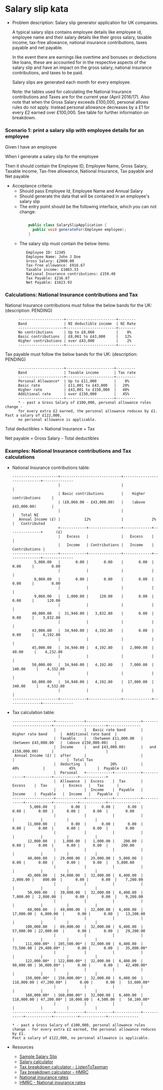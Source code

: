 Salary slip kata
================
- Problem description: Salary slip generator application for UK companies.
 
  A typical salary slips contains employee details like employee id, employee name and their salary details like their gross salary, taxable income, tax-free allowance, national insurance contributions, taxes payable and net payable.
  
  In the event there are earnings like overtime and bonuses or deductions like loans, these are accounted for in the respective aspects of the salary slip and have an impact on the gross salary, national insurance contributions, and taxes to be paid.
  
  Salary slips are generated each month for every employee.
   
  Note: the tables used for calculating the National Insurance contributions and Taxes are for the current year (April 2016/17).
  Also note that when the Gross Salary exceeds £100,000, personal allows rules do not apply. Instead personal allowance decreases by a £1 for every £2 earned over £100,000.
  See table for further information on breakdown.

### Scenario 1: print a salary slip with employee details for an employee 
    
  <p>Given I have an employee</p>
  <p>When I generate a salary slip for the employee</p>
  <p>Then it should contain the Employee ID, Employee Name, Gross Salary, Taxable income, Tax-free allowance, National Insurance, Tax payable and Net payable</p> 

- Acceptance criteria:
    - Should pass Employee Id, Employee Name and Annual Salary
    - Should generate the data that will be contained in an employee's salary slip
    - The entry point should be the following interface, which you can not change:    
      ```java
      
          public class SalarySlipApplication {
            public void generateFor(Employee employee);
          }
      
      ``` 
    - The salary slip must contain the below items: 
      ```
         Employee ID: 12345            
         Employee Name: John J Doe
         Gross Salary: £2000.00
         Tax-free allowance: £916.67
         Taxable income: £1083.33         
         National Insurance contributions: £159.40 
         Tax Payable: £216.67 
         Net Payable: £1623.93
      ```

### Calculations: National Insurance contributions and Tax
 
   National Insurance contributions must follow the below bands for the UK:
   (description: PENDING)
   ```
         ---------------------+-----------------------+--------
         Band                 | NI deductible income  | NI Rate
         ---------------------+-----------------------+--------
         No contributions     | Up to £8,060          |    0%
         Basic contributions  | £8,061 to £43,000     |   12%
         Higher contributions | over £43,000          |    2%
         ---------------------+-----------------------+--------
   ```
 
   Tax payable must follow the below bands for the UK:
   (description: PENDING)
   ```
         ---------------------+----------------------+---------
         Band                 | Taxable income       | Tax rate
         ---------------------+----------------------+---------
         Personal Allowance*  | Up to £11,000        |    0%
         Basic rate           | £11,001 to £43,000   |   20%
         Higher rate          | £43,001 to £150,000  |   40%
         Additional rate      | over £150,000        |   45%
         ---------------------+----------------------+---------         
         * - past a Gross Salary of £100,000, personal allowance rules change - 
         for every extra £2 earned, the personal allowance reduces by £1. Past a salary of £122,000, 
         no personal allowance is applicable.
   ```
   
   Total deductibles  = National Insurance + Tax

   Net payable        = Gross Salary - Total deductibles

### Examples: National Insurance contributions and Tax calculations
   - National Insurance contributions table:

         ---------------------+----------------------------+-----------------------------+--------------
                              |                            |                             |
                              | Basic contributions        |    Higher contributions     |   
                              | (£8,060.00 - £43,000.00)   |    (above £43,000.00)       |  
                              |                            |                             |   Total NI
            Annual Income (£) |           12%              |             2%              |   Contributed
                              +------------+---------------+-------------+---------------+      (£)
                              |   Excess   |               |   Excess    |               |   
                              |   Income   | Contributions |   Income    | Contributions |
         ---------------------+------------+---------------+-------------+---------------+--------------
                   5,000.00   |       0.00 |       0.00    |       0.00  |      0.00     |        0.00 
                              |            |               |             |               |    
                   8,060.00   |       0.00 |       0.00    |       0.00  |      0.00     |        0.00 
                              |            |               |             |               |    
                   9,060.00   |   1,000.00 |     120.00    |       0.00  |      0.00     |      120.00
                              |            |               |             |               |    
                  40,000.00   |  31,940.00 |   3,832.80    |       0.00  |      0.00     |    3,832.80 
                              |            |               |             |               |    
                  43,000.00   |  34,940.00 |   4,192.80    |       0.00  |      0.00     |    4,192.80 
                              |            |               |             |               |    
                  45,000.00   |  34,940.00 |   4,192.80    |   2,000.00  |     40.00     |    4,232.80
                              |            |               |             |               |    
                  50,000.00   |  34,940.00 |   4,192.80    |   7,000.00  |    140.00     |    4,332.80
                              |            |               |             |               |    
                  60,000.00   |  34,940.00 |   4,192.80    |  17,000.00  |    340.00     |    4,532.80
                              |            |               |             |               |  
         ---------------------+------------+---------------+-------------+---------------+--------------

   - Tax calculation table:

         -------------------+-------------+-------------------------+-------------------------+------------------------+---------------
                            |             |   Basic rate band       |   Higher rate band      |  Additional rate band  |
                            |  Taxable    |   (between £11,000.00   |   (between £43,000.00   |  (above £150,000.00)   |  
                            |  Income     |   and £43,000.00)       |   and £150,000.00)      |                        |  
          Annual Income (£) |  after      |                         |                         |                        |  Total Tax
                            |  deducting  |           20%           |           40%           |           45%          |  Payable (£)
                            |  Personal   +------------+------------+------------+------------+-----------+------------+
                            |  Allowance  |  Excess    |  Tax       |  Excess    |  Tax       |  Excess   |   Tax      |
                            |             |  Income    |  Payable   |  Income    |  Payable   |  Income   |   Payable  |
         -------------------+-------------+------------+------------+------------+------------+-----------+------------+---------------
                 5,000.00   |       0.00  |       0.00 |      0.00  |       0.00 |      0.00  |      0.00 |      0.00  |        0.00
                            |             |            |            |            |            |           |            | 
                11,000.00   |       0.00  |       0.00 |      0.00  |       0.00 |      0.00  |      0.00 |      0.00  |        0.00
                            |             |            |            |            |            |           |            | 
                12,000.00   |   1,000.00  |   1,000.00 |    200.00  |       0.00 |      0.00  |      0.00 |      0.00  |      200.00
                            |             |            |            |            |            |           |            | 
                40,000.00   |  29,000.00  |  29,000.00 |  5,800.00  |       0.00 |      0.00  |      0.00 |      0.00  |    5,800.00
                            |             |            |            |            |            |           |            | 
                45,000.00   |  34,000.00  |  32,000.00 |  6,400.00  |   2,000.00 |    800.00  |      0.00 |      0.00  |    7,200.00
                            |             |            |            |            |            |           |            | 
                50,000.00   |  39,000.00  |  32,000.00 |  6,400.00  |   7,000.00 |  2,800.00  |      0.00 |      0.00  |    9,200.00
                            |             |            |            |            |            |           |            | 
                60,000.00   |  49,000.00  |  32,000.00 |  6,400.00  |  17,000.00 |  6,800.00  |      0.00 |      0.00  |   13,200.00
                            |             |            |            |            |            |           |            | 
               100,000.00   |  89,000.00  |  32,000.00 |  6,400.00  |  57,000.00 | 22,800.00  |      0.00 |      0.00  |   29,200.00
                            |             |            |            |            |            |           |            | 
               111,000.00*  | 105,500.00* |  32,000.00 |  6,400.00  |  73,500.00 | 29,400.00* |      0.00 |      0.00  |   35,800.00*
                            |             |            |            |            |            |           |            |  
               122,000.00*  | 122,000.00* |  32,000.00 |  6,400.00  |  90,000.00 | 36,000.00* |      0.00 |      0.00  |   42,400.00*
                            |             |            |            |            |            |           |            |  
               150,000.00*  | 150,000.00* |  32,000.00 |  6,400.00  | 118,000.00 | 47,200.00* |      0.00 |      0.00  |   53,600.00*
                            |             |            |            |            |            |           |            |  
               160,000.00*  | 160,000.00* |  32,000.00 |  6,400.00  | 118,000.00 | 47,200.00* | 10,000.00 |  4,500.00  |   58,100.00*
                            |             |            |            |            |            |           |            |  
         -------------------+-------------+------------+------------+------------+------------+-----------+------------+--------------

         * - past a Gross Salary of £100,000, personal allowance rules change - for every extra £2 earned, the personal allowance reduces by £1. 
         Past a salary of £122,000, no personal allowance is applicable.                                                                                                                                                                       
 
- Resources
    - [Sample Salary Slip](http://1.bp.blogspot.com/-lJXMuMQCGtE/Udm8dlTIeSI/AAAAAAAAA1Q/jLxBZndJTAA/s1600/Pay+Slip+Format.JPG)
    - [Salary calculator](http://www.thesalarycalculator.co.uk/)
    - [Tax breakdown calculator - ListenToTaxman](https://listentotaxman.com/122000?)
    - [Tax breakdown calculator - HMRC](http://tools.hmrc.gov.uk/hmrctaxcalculator/screen/Personal+Tax+Calculator/en-GB/summary?user=guest)
    - [National insurance rates](http://www.which.co.uk/money/tax/guides/national-insurance-explained/national-insurance-rates/)
    - [HMRC - National insurance rates](https://www.gov.uk/guidance/rates-and-thresholds-for-employers-2016-to-2017)
